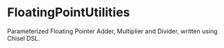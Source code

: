 # FloatingPointUtilities
Parameterized Floating Pointer Adder, Multiplier and Divider, written using Chisel DSL.
